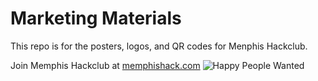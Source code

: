 # Marketing Materials
This repo is for the posters, logos, and QR codes for Menphis Hackclub.

 Join Memphis Hackclub at [memphishack.com](http://memphishack.com)
 ![Happy People Wanted](https://github.com/katies-hub/marketing-materials/blob/main/posters/happybeingswanted.jpg)
